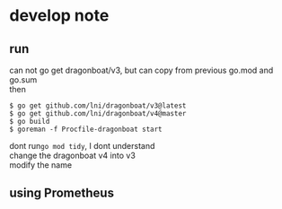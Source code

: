 # develop note #

## run ##
can not go get dragonboat/v3, but can copy from previous go.mod and go.sum  
then 
```shell
$ go get github.com/lni/dragonboat/v3@latest
$ go get github.com/lni/dragonboat/v4@master
$ go build
$ goreman -f Procfile-dragonboat start

```
dont run`go mod tidy`, I dont understand  
change the dragonboat v4 into v3  
modify the name

## using Prometheus ##

